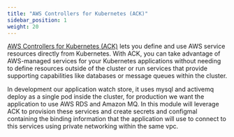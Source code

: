 ```yaml
---
title: "AWS Controllers for Kubernetes (ACK)"
sidebar_position: 1
weight: 20
---
```


[AWS Controllers for Kubernetes (ACK)](https://aws-controllers-k8s.github.io/community/) lets you define and use AWS service resources directly from Kubernetes. 
With ACK, you can take advantage of AWS-managed services for your Kubernetes applications without needing to define resources outside of the cluster or run services that provide supporting capabilities like databases or message queues within the cluster.

In development our application watch store, it uses mysql and activemq deploy as a single pod inside the cluster, for production we want the application to use AWS RDS and Amazon MQ. In this module will leverage ACK to provision these services and create
secrets and configmal containing the binding information that the application will use to connect to this services using private networking within the same vpc.


